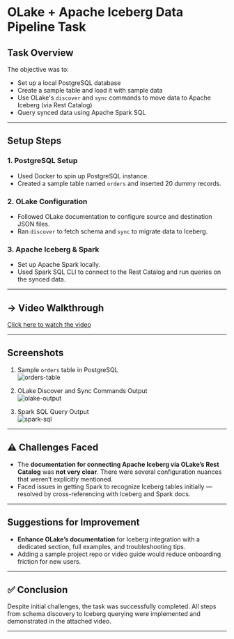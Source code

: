 # OLake + Apache Iceberg Data Pipeline Task

## Task Overview

The objective was to:
- Set up a local PostgreSQL database
- Create a sample table and load it with sample data
- Use OLake's `discover` and `sync` commands to move data to Apache Iceberg (via Rest Catalog)
- Query synced data using Apache Spark SQL

---

## Setup Steps

### 1. PostgreSQL Setup
- Used Docker to spin up PostgreSQL instance.
- Created a sample table named `orders` and inserted 20 dummy records.

### 2. OLake Configuration
- Followed OLake documentation to configure source and destination JSON files.
- Ran `discover` to fetch schema and `sync` to migrate data to Iceberg.

### 3. Apache Iceberg & Spark
- Set up Apache Spark locally.
- Used Spark SQL CLI to connect to the Rest Catalog and run queries on the synced data.

---

## -> Video Walkthrough  
[Click here to watch the video](https://drive.google.com/file/d/1k-5jsTnIyWNpy31-kgMnNWgV_yyK_4Cs/view?usp=sharing)

---

## Screenshots

1. Sample `orders` table in PostgreSQL  
   ![orders-table](https://drive.google.com/uc?export=view&id=1xFEuIP5jUAe04CWFoE98VDX_es9DISsV)

2. OLake Discover and Sync Commands Output  
   ![olake-output](https://drive.google.com/uc?export=view&id=1d7aCYIKpROXedJ33r_foFa828K1y6Nn2)

3. Spark SQL Query Output  
   ![spark-sql](https://drive.google.com/uc?export=view&id=1MHoh-IioZi4VLpbHF0GC9M2iFTNR4xSF)


---

## ⚠️ Challenges Faced

- The **documentation for connecting Apache Iceberg via OLake’s Rest Catalog** was **not very clear**. There were several configuration nuances that weren’t explicitly mentioned.
- Faced issues in getting Spark to recognize Iceberg tables initially — resolved by cross-referencing with Iceberg and Spark docs.

---

## Suggestions for Improvement

- **Enhance OLake’s documentation** for Iceberg integration with a dedicated section, full examples, and troubleshooting tips.
- Adding a sample project repo or video guide would reduce onboarding friction for new users.

---

## ✅ Conclusion

Despite initial challenges, the task was successfully completed. All steps from schema discovery to Iceberg querying were implemented and demonstrated in the attached video.

---

